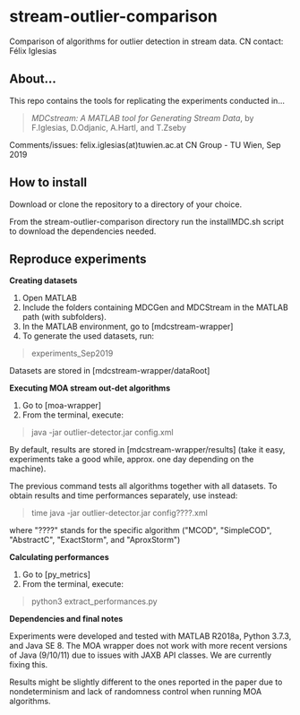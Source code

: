 # stream-outlier-comparison
Comparison of algorithms for outlier detection in stream data. CN contact: Félix Iglesias

## About...
This repo contains the tools for replicating the experiments conducted in...

> *MDCstream: A MATLAB tool for Generating Stream Data*,
> by F.Iglesias, D.Odjanic, A.Hartl, and T.Zseby
 
Comments/issues: felix.iglesias(at)tuwien.ac.at 
CN Group - TU Wien, Sep 2019

## How to install
Download or clone the repository to a directory of your choice.

From the stream-outlier-comparison directory run the installMDC.sh script to download the dependencies needed.

## Reproduce experiments

**Creating datasets**

1. Open MATLAB
2. Include the folders containing MDCGen and MDCStream in the MATLAB path (with subfolders).
3. In the MATLAB environment, go to [mdcstream-wrapper]
4. To generate the used datasets, run: 
> experiments_Sep2019

Datasets are stored in [mdcstream-wrapper/dataRoot]


**Executing MOA stream out-det algorithms**

1. Go to [moa-wrapper]
2. From the terminal, execute:
> java -jar outlier-detector.jar config.xml
    
By default, results are stored in [mdcstream-wrapper/results] (take it easy, experiments take a good while, approx. one day depending on the machine). 
    
The previous command tests all algorithms together with all datasets. To obtain results and time performances separately, use instead:
> time java -jar outlier-detector.jar config????.xml 

where "????" stands for the specific algorithm ("MCOD", "SimpleCOD", "AbstractC", "ExactStorm", and "AproxStorm")

**Calculating performances**

1. Go to [py_metrics]
2. From the terminal, execute: 
> python3 extract_performances.py

**Dependencies and final notes**

Experiments were developed and tested with MATLAB R2018a, Python 3.7.3, and Java SE 8. The MOA wrapper does not work with more recent versions of Java (9/10/11) due to issues with JAXB API classes. We are currently fixing this.

Results might be slightly different to the ones reported in the paper due to nondeterminism and lack of randomness control when running MOA algorithms.
